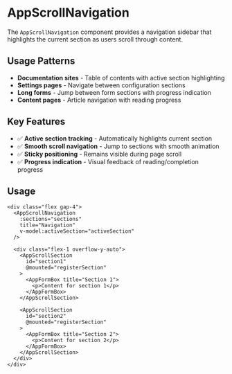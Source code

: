 # AppScrollNavigation

The `AppScrollNavigation` component provides a navigation sidebar that highlights the current section as users scroll through content.

## Usage Patterns

- **Documentation sites** - Table of contents with active section highlighting
- **Settings pages** - Navigate between configuration sections
- **Long forms** - Jump between form sections with progress indication
- **Content pages** - Article navigation with reading progress

## Key Features

- ✅ **Active section tracking** - Automatically highlights current section
- ✅ **Smooth scroll navigation** - Jump to sections with smooth animation
- ✅ **Sticky positioning** - Remains visible during page scroll
- ✅ **Progress indication** - Visual feedback of reading/completion progress

## Usage

```vue
<div class="flex gap-4">
  <AppScrollNavigation
    :sections="sections"
    title="Navigation"
    v-model:activeSection="activeSection"
  />

  <div class="flex-1 overflow-y-auto">
    <AppScrollSection
      id="section1"
      @mounted="registerSection"
    >
      <AppFormBox title="Section 1">
        <p>Content for section 1</p>
      </AppFormBox>
    </AppScrollSection>

    <AppScrollSection
      id="section2"
      @mounted="registerSection"
    >
      <AppFormBox title="Section 2">
        <p>Content for section 2</p>
      </AppFormBox>
    </AppScrollSection>
  </div>
</div>
```
